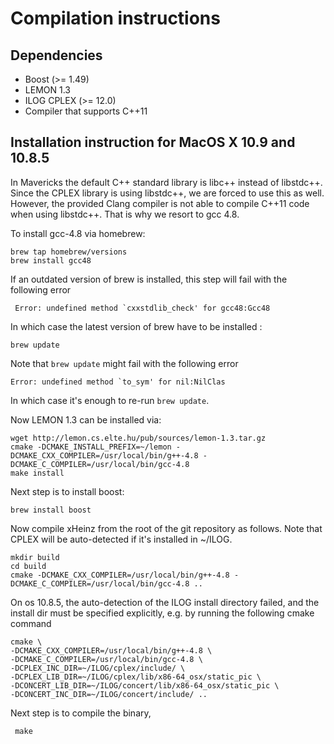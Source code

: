Compilation instructions
========================

Dependencies
--------------

* Boost (>= 1.49)
* LEMON 1.3
* ILOG CPLEX (>= 12.0)
* Compiler that supports C++11

Installation instruction for MacOS X 10.9 and 10.8.5
----------------------------------------------------

In Mavericks the default C\+\+ standard library is libc\+\+ instead of
libstdc\+\+. Since the CPLEX library is using libstdc\+\+, we are forced to use
this as well. However, the provided Clang compiler is not able to compile
C\+\+11 code when using libstdc\+\+. That is why we resort to gcc 4.8.

To install gcc-4.8 via homebrew:

    brew tap homebrew/versions
    brew install gcc48

If an outdated version of brew is installed, this step will fail with the
following error

     Error: undefined method `cxxstdlib_check' for gcc48:Gcc48

In which case the latest version of brew have to be installed :

    brew update 

Note that `brew update` might fail with the following error

    Error: undefined method `to_sym' for nil:NilClas

In which case it's enough to re-run `brew update`.



Now LEMON 1.3 can be installed via:

    wget http://lemon.cs.elte.hu/pub/sources/lemon-1.3.tar.gz
    cmake -DCMAKE_INSTALL_PREFIX=~/lemon -DCMAKE_CXX_COMPILER=/usr/local/bin/g++-4.8 -DCMAKE_C_COMPILER=/usr/local/bin/gcc-4.8
    make install

Next step is to install boost:

    brew install boost

Now compile xHeinz from the root of the git repository as follows. Note that
CPLEX will be auto-detected if it's installed in ~/ILOG.

    mkdir build
    cd build
    cmake -DCMAKE_CXX_COMPILER=/usr/local/bin/g++-4.8 -DCMAKE_C_COMPILER=/usr/local/bin/gcc-4.8 ..


On os 10.8.5, the auto-detection of the ILOG install directory failed, and the
install dir must be specified explicitly, e.g. by running the following cmake
command

    cmake \
    -DCMAKE_CXX_COMPILER=/usr/local/bin/g++-4.8 \
    -DCMAKE_C_COMPILER=/usr/local/bin/gcc-4.8 \
    -DCPLEX_INC_DIR=~/ILOG/cplex/include/ \
    -DCPLEX_LIB_DIR=~/ILOG/cplex/lib/x86-64_osx/static_pic \
    -DCONCERT_LIB_DIR=~/ILOG/concert/lib/x86-64_osx/static_pic \
    -DCONCERT_INC_DIR=~/ILOG/concert/include/ ..

Next step is to compile the binary,

     make
